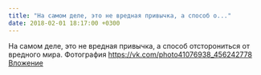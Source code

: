 ```yaml
---
title: "На самом деле, это не вредная привычка, а способ о..."
date: 2018-02-01 18:17:00 +0300
---
```


На самом деле, это не вредная привычка, а способ отсторониться от вредного мира.
Фотография
<a class="vk-attach" href="https://vk.com/photo41076938_456242778">https://vk.com/photo41076938_456242778</a>
<a class="vk-attach" href="https://vk.com/photo41076938_456242778">Вложение</a>
